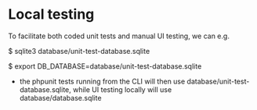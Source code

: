 # Local testing


To facilitate both coded unit tests and manual UI testing, we can e.g.

$ sqlite3 database/unit-test-database.sqlite

$ export DB_DATABASE=database/unit-test-database.sqlite

- the phpunit tests running from the CLI will then use database/unit-test-database.sqlite,
while UI testing locally will use database/database.sqlite


